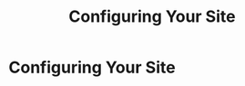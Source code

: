 ﻿---
uid: configuring-your-site
locale: en
title: Configuring Your Site
dnneditions: DNN Platform,Evoq Content,Evoq Engage
dnnversion: 09.02.00
---

# Configuring Your Site
